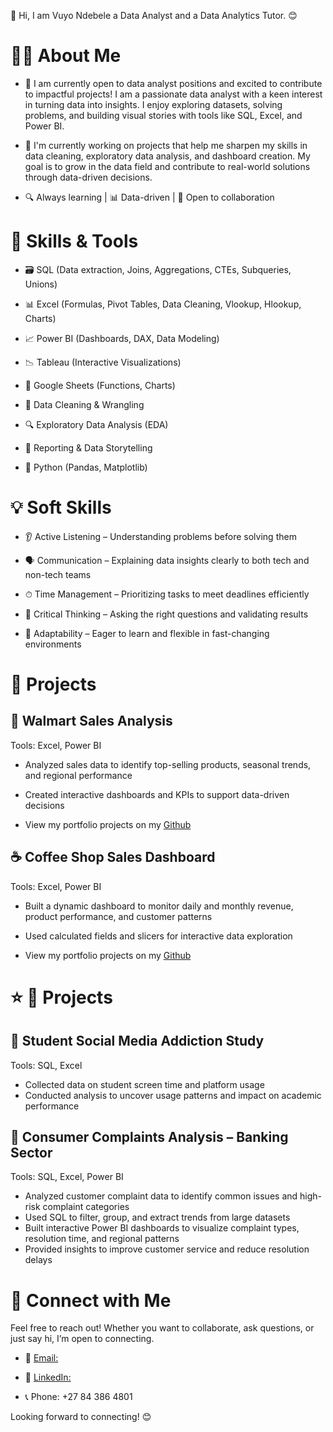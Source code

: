 👋 Hi, I am Vuyo Ndebele a Data Analyst and a Data Analytics Tutor. 😊

# 👨‍💻 About Me

- 🚀 I am currently open to data analyst positions and excited to contribute to impactful projects!
I am a passionate data analyst with a keen interest in turning data into insights. 
I enjoy exploring datasets, solving problems, and building visual stories with tools like SQL, Excel, and Power BI.

- 📂 I'm currently working on projects that help me sharpen my skills in data cleaning, exploratory data analysis, and dashboard creation.
  My goal is to grow in the data field and contribute to real-world solutions through data-driven decisions.

- 🔍 Always learning | 📊 Data-driven | 🤝 Open to collaboration

# 🧰 Skills & Tools

- 🗃 SQL (Data extraction, Joins, Aggregations, CTEs, Subqueries, Unions)

- 📊 Excel (Formulas, Pivot Tables, Data Cleaning, Vlookup, Hlookup, Charts)

- 📈 Power BI (Dashboards, DAX, Data Modeling)

- 📉 Tableau (Interactive Visualizations)

- 📎 Google Sheets (Functions, Charts)

- 🧹 Data Cleaning & Wrangling

- 🔍 Exploratory Data Analysis (EDA)

- 📑 Reporting & Data Storytelling

- 🐍 Python (Pandas, Matplotlib)

# 💡 Soft Skills

- 👂 Active Listening – Understanding problems before solving them

- 🗣 Communication – Explaining data insights clearly to both tech and non-tech teams

- ⏱ Time Management – Prioritizing tasks to meet deadlines efficiently

- 🧠 Critical Thinking – Asking the right questions and validating results

- 🔄 Adaptability – Eager to learn and flexible in fast-changing environments

# 📂 Projects

## 🛒 Walmart Sales Analysis

Tools: Excel, Power BI

- Analyzed sales data to identify top-selling products, seasonal trends, and regional performance
- Created interactive dashboards and KPIs to support data-driven decisions
  
- View my portfolio projects on my [Github](https://github.com/Vuyo-Ndebele)

## ☕ Coffee Shop Sales Dashboard

Tools: Excel, Power BI

- Built a dynamic dashboard to monitor daily and monthly revenue, product performance, and customer patterns
- Used calculated fields and slicers for interactive data exploration

- View my portfolio projects on my [Github](https://github.com/Vuyo-Ndebele/CoffeeShopSales.git)

# ⭐️ 📂 Projects

## 📱 Student Social Media Addiction Study

Tools: SQL, Excel

- Collected data on student screen time and platform usage
- Conducted analysis to uncover usage patterns and impact on academic performance

## 🏦 Consumer Complaints Analysis – Banking Sector

Tools: SQL, Excel, Power BI

- Analyzed customer complaint data to identify common issues and high-risk complaint categories
- Used SQL to filter, group, and extract trends from large datasets
- Built interactive Power BI dashboards to visualize complaint types, resolution time, and regional patterns
- Provided insights to improve customer service and reduce resolution delays

# 🤝 Connect with Me

Feel free to reach out! Whether you want to collaborate, ask questions, or just say hi, I’m open to connecting.

- 📧 [Email:](ndebelemoses@yahoo.com)

- 💼 [LinkedIn:](https://www.linkedin.com/in/vuyo-ndebele-a66218361)

- 📞 Phone: +27 84 386 4801

Looking forward to connecting! 😊

